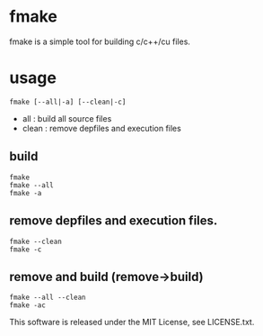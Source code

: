 
# fmake

fmake is a simple tool for building c/c++/cu files.

# usage

```fmake [--all|-a] [--clean|-c]```
* all :  build all source files
* clean : remove depfiles and execution files

## build
```
fmake
fmake --all
fmake -a
```

## remove depfiles and execution files.
```
fmake --clean
fmake -c
```

## remove and build (remove->build)
```
fmake --all --clean
fmake -ac
```


This software is released under the MIT License, see LICENSE.txt.
